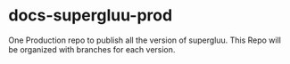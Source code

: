 # docs-supergluu-prod
One Production repo to publish all the version of supergluu. This Repo will be organized with branches for each version.

